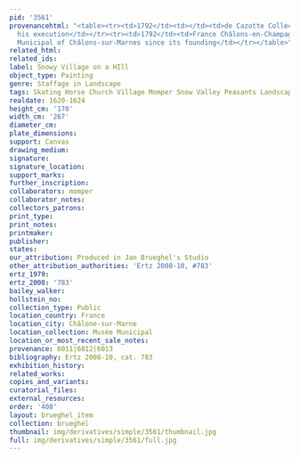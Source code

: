 ```yaml
---
pid: '3561'
provenancehtml: "<table><tr><td>1792</td><td></td><td>de Cazotte Collection until
  his execution</td></tr><tr><td>1792</td><td>France Châlons-en-Champagne</td><td>Département-Museum</td></tr><tr><td>1861</td><td></td><td>Musée
  Municipal of Châlons-sur-Marnes since its founding</td></tr></table>"
related_html:
related_ids:
label: Snowy Village on a HIll
object_type: Painting
genre: Staffage in Landscape
tags: Skating Horse Church Village Momper Snow Valley Peasants Landscape Cart
realdate: 1620-1624
height_cm: '170'
width_cm: '267'
diameter_cm:
plate_dimensions:
support: Canvas
drawing_medium:
signature:
signature_location:
support_marks:
further_inscription:
collaborators: momper
collaborator_notes:
collectors_patrons:
print_type:
print_notes:
printmaker:
publisher:
states:
our_attribution: Produced in Jan Brueghel's Studio
other_attribution_authorities: 'Ertz 2008-10, #783'
ertz_1979:
ertz_2008: '783'
bailey_walker:
hollstein_no:
collection_type: Public
location_country: France
location_city: Châlone-sur-Marne
location_collection: Musée Municipal
location_or_most_recent_sale_notes:
provenance: 6011|6012|6013
bibliography: Ertz 2008-10, cat. 783
exhibition_history:
related_works:
copies_and_variants:
curatorial_files:
external_resources:
order: '408'
layout: brueghel_item
collection: brueghel
thumbnail: img/derivatives/simple/3561/thumbnail.jpg
full: img/derivatives/simple/3561/full.jpg
---
```


